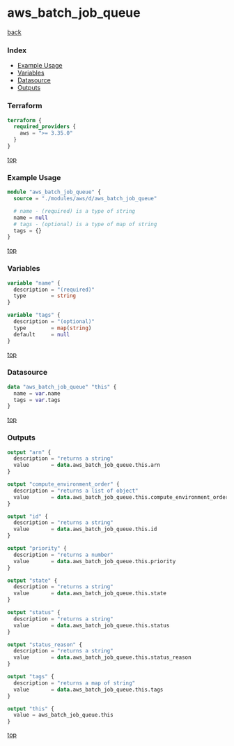 # aws_batch_job_queue

[back](../aws.md)

### Index

- [Example Usage](#example-usage)
- [Variables](#variables)
- [Datasource](#datasource)
- [Outputs](#outputs)

### Terraform

```terraform
terraform {
  required_providers {
    aws = ">= 3.35.0"
  }
}
```

[top](#index)

### Example Usage

```terraform
module "aws_batch_job_queue" {
  source = "./modules/aws/d/aws_batch_job_queue"

  # name - (required) is a type of string
  name = null
  # tags - (optional) is a type of map of string
  tags = {}
}
```

[top](#index)

### Variables

```terraform
variable "name" {
  description = "(required)"
  type        = string
}

variable "tags" {
  description = "(optional)"
  type        = map(string)
  default     = null
}
```

[top](#index)

### Datasource

```terraform
data "aws_batch_job_queue" "this" {
  name = var.name
  tags = var.tags
}
```

[top](#index)

### Outputs

```terraform
output "arn" {
  description = "returns a string"
  value       = data.aws_batch_job_queue.this.arn
}

output "compute_environment_order" {
  description = "returns a list of object"
  value       = data.aws_batch_job_queue.this.compute_environment_order
}

output "id" {
  description = "returns a string"
  value       = data.aws_batch_job_queue.this.id
}

output "priority" {
  description = "returns a number"
  value       = data.aws_batch_job_queue.this.priority
}

output "state" {
  description = "returns a string"
  value       = data.aws_batch_job_queue.this.state
}

output "status" {
  description = "returns a string"
  value       = data.aws_batch_job_queue.this.status
}

output "status_reason" {
  description = "returns a string"
  value       = data.aws_batch_job_queue.this.status_reason
}

output "tags" {
  description = "returns a map of string"
  value       = data.aws_batch_job_queue.this.tags
}

output "this" {
  value = aws_batch_job_queue.this
}
```

[top](#index)